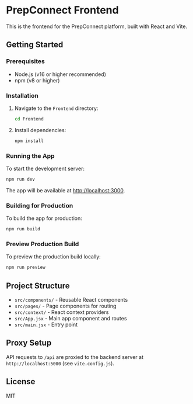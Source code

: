 # PrepConnect Frontend

This is the frontend for the PrepConnect platform, built with React and Vite.

## Getting Started

### Prerequisites
- Node.js (v16 or higher recommended)
- npm (v8 or higher)

### Installation

1. Navigate to the `Frontend` directory:
   ```bash
   cd Frontend
   ```
2. Install dependencies:
   ```bash
   npm install
   ```

### Running the App

To start the development server:
```bash
npm run dev
```
The app will be available at [http://localhost:3000](http://localhost:3000).

### Building for Production
To build the app for production:
```bash
npm run build
```

### Preview Production Build
To preview the production build locally:
```bash
npm run preview
```

## Project Structure
- `src/components/` - Reusable React components
- `src/pages/` - Page components for routing
- `src/context/` - React context providers
- `src/App.jsx` - Main app component and routes
- `src/main.jsx` - Entry point

## Proxy Setup
API requests to `/api` are proxied to the backend server at `http://localhost:5000` (see `vite.config.js`).

## License
MIT 
